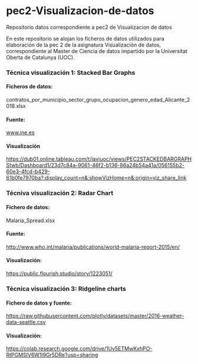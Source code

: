 # pec2-Visualizacion-de-datos
Repositorio datos correspondiente a pec2 de Visualizacion de datos

En este repositorio se alojan los ficheros de datos utilizados para elaboración de la pec 2 de la asignatura Visualización de datos, correspondiente al Master de Ciencia de datos impartido por la Universitat Oberta de Catalunya (UOC).

### Técnica visualización 1: Stacked Bar Graphs
#### Ficheros de datos:
contratos_por_municipio_sector_grupo_ocupacion_genero_edad_Alicante_2018.xlsx
#### Fuente:
www.ine.es
#### Visualización
https://dub01.online.tableau.com/t/javiuoc/views/PEC2STACKEDBARGRAPHStwb/Dashboard1/23d7c84a-9061-46f2-b136-86a24b54a41a/056155b2-60e3-4fcd-b429-61b0fe7970ba?:display_count=n&:showVizHome=n&:origin=viz_share_link

### Técniva visualización 2: Radar Chart
#### Fichero de datos:
Malaria_Spread.xlsx
#### Fuente:
http://www.who.int/malaria/publications/world-malaria-report-2015/en/
#### Visualización:
https://public.flourish.studio/story/1223051/

### Técnica visualización 3: Ridgeline charts
#### Fichero de datos y fuente:
https://raw.githubusercontent.com/plotly/datasets/master/2016-weather-data-seattle.csv
#### Visualización:
https://colab.research.google.com/drive/1Uv5ETMwKxhPO-RtPGMSIV6W1l9Gr5DRe?usp=sharing

